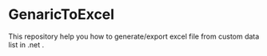 # GenaricToExcel
This repository help you how to generate/export  excel file from custom data list in .net .

